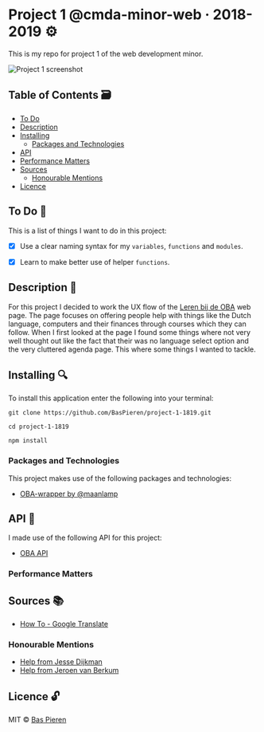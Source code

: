 # Project 1 @cmda-minor-web · 2018-2019 ⚙️

This is my repo for project 1 of the web development minor.

![Project 1 screenshot](https://i.imgur.com/xbocDDu.png)

## Table of Contents 🗃
* [To Do](#to-do-)
* [Description](#description-)
* [Installing](#installing-)
  * [Packages and Technologies](#packages-and-technologies)
* [API](#api-)
* [Performance Matters](#performance-matters-)
* [Sources](#sources-)
  * [Honourable Mentions](#honourable-mentions)
* [Licence](#licence-)

## To Do 📌
This is a list of things I want to do in this project:

- [X] Use a clear naming syntax for my `variables`, `functions` and `modules`.
- [X] Learn to make better use of helper `functions`.


## Description 📝
For this project I decided to work the UX flow of the [Leren bij de OBA](https://www.oba.nl/educatie/leren.html) web page. The page focuses on offering people help with things like the Dutch language, computers and their finances through courses which they can follow. When I first looked at the page I found some things where not very well thought out like the fact that their was no language select option and the very cluttered agenda page. This where some things I wanted to tackle.

## Installing 🔍
To install this application enter the following into your terminal:
```
git clone https://github.com/BasPieren/project-1-1819.git

cd project-1-1819

npm install
```

### Packages and Technologies
This project makes use of the following packages and technologies:

* [OBA-wrapper by @maanlamp](https://github.com/maanlamp/OBA-wrapper)

## API 🐒
I made use of the following API for this project:

* [OBA API](https://zoeken.oba.nl/api/v1/)

### Performance Matters

## Sources 📚

* [How To - Google Translate](https://www.w3schools.com/howto/howto_google_translate.asp)

### Honourable Mentions

* [Help from Jesse Dijkman](https://github.com/jesseDijkman1)
* [Help from Jeroen van Berkum](https://github.com/jeroentvb)

## Licence 🔓
MIT © [Bas Pieren](https://github.com/BasPieren)
